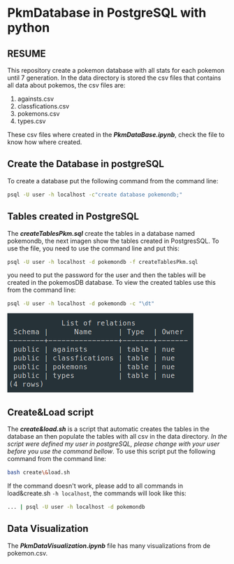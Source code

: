 # PkmDatabase in PostgreSQL with python

## RESUME

This repository create a pokemon database with all stats for each pokemon until 7 generation. In the data directory is stored the csv files that contains all data about pokemos, the csv files are:

1. againsts.csv
2. classfications.csv
3. pokemons.csv
4. types.csv

These csv files where created in the ***PkmDataBase.ipynb***, check the file to know how where created.

## Create the Database in postgreSQL

To create a database put the following command from the command line:

``` bash
psql -U user -h localhost -c"create database pokemondb;"
```

## Tables created in PostgreSQL

The ***createTablesPkm.sql*** create the tables in a database named pokemondb, the next imagen show the tables created in PostgresSQL. To use the file, you need to use the command line and put this:

``` bash
psql -U user -h localhost -d pokemondb -f createTablesPkm.sql
```

you need to put the password for the user and then the tables will be created in the pokemosDB database. To view the created tables use this from the command line:

```bash
psql -U user -h localhost -d pokemondb -c "\dt"
```

![tables](images/pkm_list_tables.png)

## Create&Load script

The ***create&load.sh*** is a script that automatic creates the tables in the database an then populate the tables with all csv in the data directory. *In the script were defined my user in postgreSQL, please change with your user before you use the command bellow*. To use this script put the following command from the command line:

```bash
bash create\&load.sh
```

If the command doesn't work, please add to all commands in load&create.sh `-h localhost`, the commands will look like this:

```bash
... | psql -U user -h localhost -d pokemondb
```

## Data Visualization

The ***PkmDataVisualization.ipynb*** file has many visualizations from de pokemon.csv.
